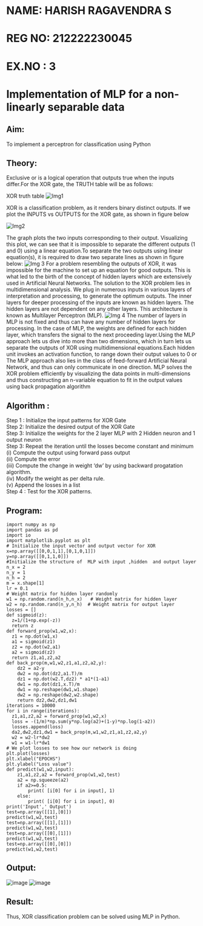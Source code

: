 # NAME: HARISH RAGAVENDRA S
# REG NO: 212222230045
# EX.NO : 3
# Implementation of MLP for a non-linearly separable data
## Aim:
To implement a perceptron for classification using Python
## Theory:
Exclusive or is a logical operation that outputs true when the inputs differ.For the XOR gate, the TRUTH table will be as follows:

XOR truth table
![Img1](https://user-images.githubusercontent.com/112920679/195774720-35c2ed9d-d484-4485-b608-d809931a28f5.gif)

XOR is a classification problem, as it renders binary distinct outputs. If we plot the INPUTS vs OUTPUTS for the XOR gate, as shown in figure below

![Img2](https://user-images.githubusercontent.com/112920679/195774898-b0c5886b-3d58-4377-b52f-73148a3fe54d.gif)

The graph plots the two inputs corresponding to their output. Visualizing this plot, we can see that it is impossible to separate the different outputs (1 and 0) using a linear equation.To separate the two outputs using linear equation(s), it is required to draw two separate lines as shown in figure below:
![Img 3](https://user-images.githubusercontent.com/112920679/195775012-74683270-561b-4a3a-ac62-cf5ddfcf49ca.gif)
For a problem resembling the outputs of XOR, it was impossible for the machine to set up an equation for good outputs. This is what led to the birth of the concept of hidden layers which are extensively used in Artificial Neural Networks. The solution to the XOR problem lies in multidimensional analysis. We plug in numerous inputs in various layers of interpretation and processing, to generate the optimum outputs.
The inner layers for deeper processing of the inputs are known as hidden layers. The hidden layers are not dependent on any other layers. This architecture is known as Multilayer Perceptron (MLP).
![Img 4](https://user-images.githubusercontent.com/112920679/195775183-1f64fe3d-a60e-4998-b4f5-abce9534689d.gif)
The number of layers in MLP is not fixed and thus can have any number of hidden layers for processing. In the case of MLP, the weights are defined for each hidden layer, which transfers the signal to the next proceeding layer.Using the MLP approach lets us dive into more than two dimensions, which in turn lets us separate the outputs of XOR using multidimensional equations.Each hidden unit invokes an activation function, to range down their output values to 0 or The MLP approach also lies in the class of feed-forward Artificial Neural Network, and thus can only communicate in one direction. MLP solves the XOR problem efficiently by visualizing the data points in multi-dimensions and thus constructing an n-variable equation to fit in the output values using back propagation algorithm

## Algorithm :

Step 1 : Initialize the input patterns for XOR Gate<BR>
Step 2: Initialize the desired output of the XOR Gate<BR>
Step 3: Initialize the weights for the 2 layer MLP with 2 Hidden neuron  and 1 output neuron<BR>
Step 3: Repeat the  iteration  until the losses become constant and  minimum<BR>
    (i)  Compute the output using forward pass output<BR>
    (ii) Compute the error<BR>
	(iii) Compute the change in weight ‘dw’ by using backward progatation algorithm. <BR>
    (iv) Modify the weight as per delta rule.<BR>
    (v)  Append the losses in a list <BR>
Step 4 : Test for the XOR patterns.

## Program:
```PY
import numpy as np
import pandas as pd
import io
import matplotlib.pyplot as plt
# Initialize the input vector and output vector for XOR
x=np.array([[0,0,1,1],[0,1,0,1]])
y=np.array([[0,1,1,0]])
#Initialize the structure of  MLP with input ,hidden  and output layer
n_x = 2
n_y = 1
n_h = 2
m = x.shape[1]
lr = 0.1 
# Weight matrix for hidden layer randomly
w1 = np.random.rand(n_h,n_x)   # Weight matrix for hidden layer
w2 = np.random.rand(n_y,n_h)  # Weight matrix for output layer
losses = []
def sigmoid(z):
  z=1/(1+np.exp(-z))
  return z
def forward_prop(w1,w2,x):
  z1 = np.dot(w1,x)
  a1 = sigmoid(z1)
  z2 = np.dot(w2,a1)
  a2 = sigmoid(z2)
  return z1,a1,z2,a2
def back_prop(m,w1,w2,z1,a1,z2,a2,y):
    dz2 = a2-y
    dw2 = np.dot(dz2,a1.T)/m
    dz1 = np.dot(w2.T,dz2) * a1*(1-a1)
    dw1 = np.dot(dz1,x.T)/m
    dw1 = np.reshape(dw1,w1.shape)
    dw2 = np.reshape(dw2,w2.shape)
    return dz2,dw2,dz1,dw1
iterations = 10000
for i in range(iterations):
  z1,a1,z2,a2 = forward_prop(w1,w2,x)
  loss = -(1/m)*np.sum(y*np.log(a2)+(1-y)*np.log(1-a2))
  losses.append(loss)
  da2,dw2,dz1,dw1 = back_prop(m,w1,w2,z1,a1,z2,a2,y)
  w2 = w2-lr*dw2
  w1 = w1-lr*dw1
# We plot losses to see how our network is doing
plt.plot(losses)
plt.xlabel("EPOCHS")
plt.ylabel("Loss value")
def predict(w1,w2,input):
    z1,a1,z2,a2 = forward_prop(w1,w2,test)
    a2 = np.squeeze(a2)
    if a2>=0.5:
        print( [i[0] for i in input], 1)
    else:
        print( [i[0] for i in input], 0)
print('Input',' Output')
test=np.array([[1],[0]])
predict(w1,w2,test)
test=np.array([[1],[1]])
predict(w1,w2,test)
test=np.array([[0],[1]])
predict(w1,w2,test)
test=np.array([[0],[0]])
predict(w1,w2,test)
```
## Output:
![image](https://github.com/arshatha-palanivel/Ex-3-NN/assets/118682484/755200f8-f263-4b2d-ae1e-e1f3e2b8a360)
![image](https://github.com/arshatha-palanivel/Ex-3-NN/assets/118682484/6d6df308-21ef-4646-a024-1d814e5d866a)
## Result:
Thus, XOR classification problem can be solved using MLP in Python.
